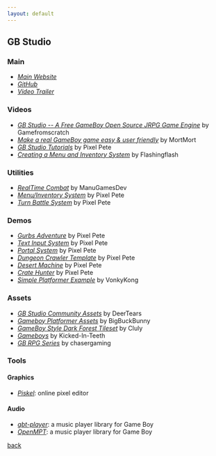 ```yaml
---
layout: default
---
```


## GB Studio

### Main

* _[Main Website](https://www.gbstudio.dev/)_
* _[GitHub](https://github.com/chrismaltby/gb-studio)_
* _[Video Trailer](https://www.youtube.com/watch?v=9k3RPaziVcw)_

### Videos

* _[GB Studio -- A Free GameBoy Open Source JRPG Game Engine](https://www.youtube.com/watch?v=LcGMT2uZBUY)_ by Gamefromscratch
* _[Make a real GameBoy game easy & user friendly](https://www.youtube.com/watch?v=0xO5jCqs3As)_ by MortMort
* _[GB Studio Tutorials](https://www.youtube.com/watch?v=hNXlV2tt7eE&list=PLmac3HPrav--Q4QKUVknwwMSNk1YECFKT)_ by Pixel Pete
* _[Creating a Menu and Inventory System](https://www.youtube.com/watch?v=fkNkVr3Lpzw)_ by Flashingflash

### Utilities

* _[RealTime Combat](https://manugamesdev.itch.io/real-time-combat)_ by ManuGamesDev
* _[Menu/Inventory System](https://toxworks.itch.io/menu-system-in-gb)_ by Pixel Pete
* _[Turn Battle System](https://toxworks.itch.io/rock-paper-scissors)_ by Pixel Pete

### Demos

* _[Gurbs Adventure](https://petermilko.itch.io/gurbs-adventure)_ by Pixel Pete
* _[Text Input System](https://toxworks.itch.io/text-input-system-in-gb)_ by Pixel Pete
* _[Portal System](https://toxworks.itch.io/portal-gun-system-in-gb)_ by Pixel Pete
* _[Dungeon Crawler Template](https://toxworks.itch.io/dungeon-crawler-in-gb)_ by Pixel Pete
* _[Desert Machine](https://toxworks.itch.io/desert-machine)_ by Pixel Pete
* _[Crate Hunter](https://toxworks.itch.io/crate-hunter)_ by Pixel Pete
* _[Simple Platformer Example](https://vonkykong.itch.io/platformergbstudio)_ by VonkyKong

### Assets

* _[GB Studio Community Assets](https://github.com/DeerTears/GB-Studio-Community-Assets)_ by DeerTears
* _[Gameboy Platformer Assets](https://bigbuckbunny.itch.io/game-boy-platform-assets)_ by BigBuckBunny
* _[GameBoy Style Dark Forest Tileset](https://cluly.itch.io/gameboy-style-dark-forest-tileset)_ by Cluly
* _[Gameboys](https://kicked-in-teeth.itch.io/gameboy-items)_ by Kicked-In-Teeth
* _[GB RPG Series](https://itch.io/c/605611/gb-rpg-series)_ by chasergaming

### Tools

#### Graphics

* _[Piskel](https://www.piskelapp.com)_: online pixel editor

#### Audio

* _[gbt-player](https://github.com/AntonioND/gbt-player)_: a music player library for Game Boy
* _[OpenMPT](https://openmpt.org)_: a music player library for Game Boy

[back](../)
